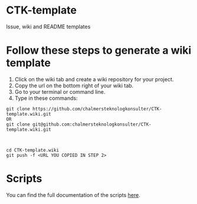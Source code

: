 # CTK-template
Issue, wiki and README templates

# Follow these steps to generate a wiki template
1. Click on the wiki tab and create a wiki repository for your project.
2. Copy the url on the bottom right of your wiki tab.
3. Go to your terminal or command line.
4. Type in these commands:

````
git clone https://github.com/chalmersteknologkonsulter/CTK-template.wiki.git
OR
git clone git@github.com:chalmersteknologkonsulter/CTK-template.wiki.git



cd CTK-template.wiki
git push -f <URL YOU COPIED IN STEP 2>
````

# Scripts
You can find the full documentation of the scripts [here](https://github.com/chalmersteknologkonsulter/Pollux).
